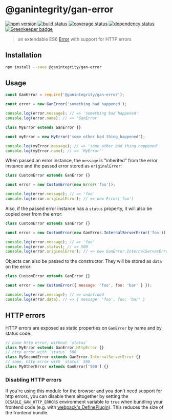 # @ganintegrity/gan-error

[![npm version](https://img.shields.io/npm/v/@ganintegrity/gan-error.svg)](https://www.npmjs.com/package/@ganintegrity/gan-error)
[![build status](https://travis-ci.org/ganintegrity/gan-error.svg?branch=master)](https://travis-ci.org/ganintegrity/gan-error)
[![coverage status](https://coveralls.io/repos/github/ganintegrity/gan-error/badge.svg?branch=master)](https://coveralls.io/github/ganintegrity/gan-error?branch=master)
[![dependency status](https://david-dm.org/ganintegrity/gan-error.svg)](https://david-dm.org/ganintegrity/gan-error)
[![Greenkeeper badge](https://badges.greenkeeper.io/ganintegrity/gan-error.svg)](https://greenkeeper.io/)

> an extendable ES6 [Error](https://developer.mozilla.org/en-US/docs/Web/JavaScript/Reference/Global_Objects/Error)
> with support for HTTP errors

## Installation

```bash
npm install --save @ganintegrity/gan-error
```

## Usage

```js
const GanError = require('@ganintegrity/gan-error');

const error = new GanError('something bad happened');

console.log(error.message); // => 'something bad happened'
console.log(error.name); // => 'GanError'

class MyError extends GanError {}

const myError = new MyError('some other bad thing happened');

console.log(myError.message); // => 'some other bad thing happened'
console.log(myError.name); // => 'MyError''
```

When passed an error instance, the `message` is "inherited" from the error
instance and the passed error stored as `originalError`:

```js
class CustomError extends GanError {}

const error = new CustomError(new Error('foo'));

console.log(error.message); // => 'foo'
console.log(error.originalError); // => new Error('foo')
```

Also, if the passed error instance has a `status` property, it will also be
copied over from the error:

```js
class CustomError extends GanError {}

const error = new CustomError(new GanError.InternalServerError('foo'));

console.log(error.message); // => 'foo'
console.log(error.status); // => 500
console.log(error.originalError); // => new GanError.InternalServerError('foo')
```

Objects can also be passed to the constructor. They will be stored as `data` on
the error:

```js
class CustomError extends GanError {}

const error = new CustomError({ message: 'foo', foo: 'bar' } });

console.log(error.message); // => undefined
console.log(error.data); // => { message: 'foo', foo: 'bar' }
```

## HTTP errors

HTTP errors are exposed as static properties on `GanError` by name and by status
code:

```js
// base http error, without `status`
class MyError extends GanError.HttpError {}
// http error with `status` 500
class MySecondError extends GanError.InternalServerError {}
// same, http error with `status` 500
class MyOtherError extends GanError['500'] {}
```

### Disabling HTTP errors

If you're using this module for the browser and you don't need support for http
errors, you can disable them altogether by setting the `DISABLE_GAN_HTTP_ERRORS`
environment variable to `true` when bundling your frontend code (e.g. with
[webpack's DefinePlugin](https://webpack.js.org/plugins/define-plugin/)).
This reduces the size of the frontend bundle.
